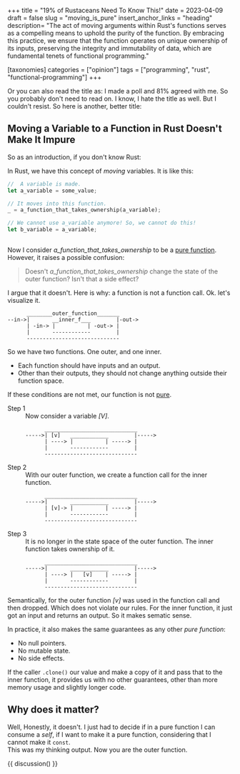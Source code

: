 +++
title = "19% of Rustaceans Need To Know This!"
date = 2023-04-09
draft = false
slug = "moving_is_pure"
insert_anchor_links = "heading"
description= "The act of moving arguments within Rust's functions serves as a compelling means to uphold the purity of the function. By embracing this practice, we ensure that the function operates on unique ownership of its inputs, preserving the integrity and immutability of data, which are fundamental tenets of functional programming."

[taxonomies]
categories = ["opinion"]
tags = ["programming", "rust", "functional-programming"]
+++

<section class="intro">

Or you can also read the title as: I made a poll and 81% agreed with me. So you probably don't need to read on. 
I know, I hate the title as well. But I couldn't resist. 
So here is another, better title:

</section>

## Moving a Variable to a Function in Rust Doesn't Make It Impure

So as an introduction, if you don't know Rust: 

In Rust, we have this concept of <dfn title="moving in rust" id="dfn-moving">moving</dfn> variables.
It is like this: 

``` rust
//  A variable is made. 
let a_variable = some_value; 

// It moves into this function.
_ = a_function_that_takes_ownership(a_variable);

// We cannot use a_variable anymore! So, we cannot do this!
let b_variable = a_variable; 
  
```

Now I consider <var>a_function_that_takes_ownership</var> to be a <a href="#dfn-purefunction">pure function</a>.
However, it raises a possible confusion:

> Doesn't <var>a_function_that_takes_ownership</var> change the state of the outer function?
> Isn't that a side effect?  

I argue that it doesn't. Here is why: a function is not a function call. Ok. let's visualize it. 

```
      ________outer_function_______
--in->|       __inner_f___        |-out->
      | -in-> |          | -out-> |
      |       ------------        |
      -----------------------------
```

So we have two functions. One outer, and one inner.

- Each function should have inputs and an output.
- Other than their outputs, they should not change anything outside their function space. 

If these conditions are not met, our function is not [pure](#dfn-purefunction).

<dl>

<dt>Step 1</dt>

<dd>
Now consider a variable <var>[V]</var>.


```
      _____________________________
----->| [v]   ____________        |----->
      | ----> |          | -----> |
      |       ------------        |
      -----------------------------
```

</dd>

<dt> Step 2 </dt>
<dd>
With our outer function, we create a function call for the inner function. 

```
      _____________________________
----->|       ____________        |----->
      | [v]-> |          | -----> |
      |       ------------        |
      -----------------------------
```

</dd>


<dt> Step 3</dt>
<dd>
It is no longer in the state space of the outer function. The inner function takes ownership of it.   

```
      _____________________________
----->|       ____________        |----->
      | ----> |   [v]    | -----> |
      |       ------------        |
      -----------------------------
```
<dd>

</dl>

Semantically, for the outer function <var>[v]</var> was used in the function call and then dropped. Which does not violate our rules.
For the inner function, it just got an input and returns an output. 
So it makes sematic sense. 

<section>

In practice, it also makes the same guarantees as any other <dfn id="dfn-purefunction">pure function</dfn>:
- No null pointers. 
- No mutable state. 
- No side effects. 

</section>

If the caller <code>.clone()</code> our value and make a copy of it and pass that to the inner function,
it provides us with no other guarantees, other than more memory usage and slightly longer code.  

## Why does it matter? 

Well, Honestly, it doesn't.
I just had to decide if in a pure function I can consume a <var>self</var>, if I want to make it a pure function, considering that I cannot make it <code>const</code>.   
This was my thinking output. Now you are the outer function. 


{{ discussion() }}